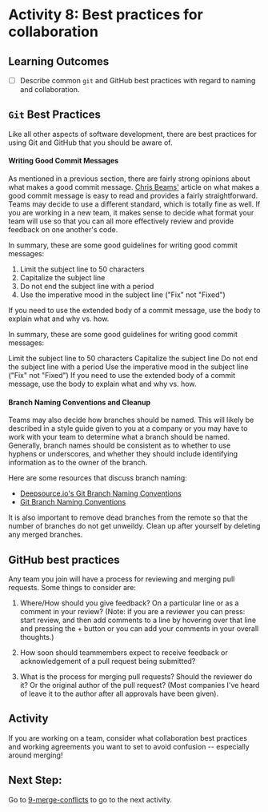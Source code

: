 # Activity 8: Best practices for collaboration

## Learning Outcomes
- [ ] Describe common `git` and GitHub best practices with regard to naming and collaboration.

## `Git` Best Practices
Like all other aspects of software development, there are best practices for using Git and GitHub that you should be 
aware of. 

#### Writing Good Commit Messages
As mentioned in a previous section, there are fairly strong opinions about what makes a good commit message. [Chris Beams'](https://chris.beams.io/posts/git-commit/)
article on what makes a good commit message is easy to read
and provides a fairly straightforward. Teams may decide to use a different standard, which is totally fine as 
well. If you are working in a new team, it makes sense to decide what format your team will use so that you can all more
effectively review and provide feedback on one another's code. 

In summary, these are some good guidelines for writing good commit messages:
1. Limit the subject line to 50 characters
2. Capitalize the subject line
3. Do not end the subject line with a period
4. Use the imperative mood in the subject line ("Fix" not "Fixed")

If you need to use the extended body of a commit message, use the body to explain what and why vs. how.

In summary, these are some good guidelines for writing good commit messages:

Limit the subject line to 50 characters
Capitalize the subject line
Do not end the subject line with a period
Use the imperative mood in the subject line ("Fix" not "Fixed")
If you need to use the extended body of a commit message, use the body to explain what and why vs. how.

#### Branch Naming Conventions and Cleanup
Teams may also decide how branches should be named. This will likely be described in a style guide given to you at
a company or you may have to work with your team to determine what a branch should be named. Generally, branch names
should be consistent as to whether to use hyphens or underscores, and whether they should include identifying information
as to the owner of the branch. 

Here are some resources that discuss branch naming:
- [Deepsource.io's Git Branch Naming Conventions](https://deepsource.io/blog/git-branch-naming-conventions/)
- [Git Branch Naming Conventions](https://allenan.com/git-branch-naming-conventions/)

It is also important to remove dead branches from the remote so that the number of branches do not get unweildy. Clean
up after yourself by deleting any merged branches. 

## GitHub best practices
Any team you join will have a process for reviewing and merging pull requests. Some things to consider are:
1. Where/How should you give feedback? On a particular line or as a comment in your review? (Note: if you are a reviewer
   you can press: start review, and then add comments to a line by hovering over that line and pressing the + button
   or you can add your comments in your overall thoughts.)
   
2. How soon should teammembers expect to receive feedback or acknowledgement of a pull request being submitted?
3. What is the process for merging pull requests? Should the reviewer do it? Or the original author of the pull request?
   (Most companies I've heard of leave it to the author after all approvals have been given).

## Activity
If you are working on a team, consider what collaboration best practices and working agreements you want to set 
to avoid confusion -- especially around merging!


## Next Step:
Go to [9-merge-conflicts](9-merge-conflicts.md) to go to the next activity.
